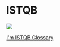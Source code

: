 # ISTQB  

![](https://media.giphy.com/media/7hHzmMCS2MCgE/giphy.gif)  



[I'm ISTQB Glossary](https://glossary.istqb.org/en/search/)
